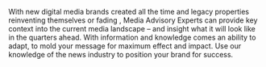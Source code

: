 <p>
              With new digital media brands created all the time and legacy
              properties reinventing themselves or fading , <span
                class="font-[Poppins] font-bold"
              >
                Media Advisory Experts
              </span>can provide key context into the current media landscape –
              and insight what it will look like in the quarters ahead. With
              information and knowledge comes an ability to adapt, to mold your
              message for maximum effect and impact. Use our knowledge of the
              news industry to position your brand for success.
            </p>